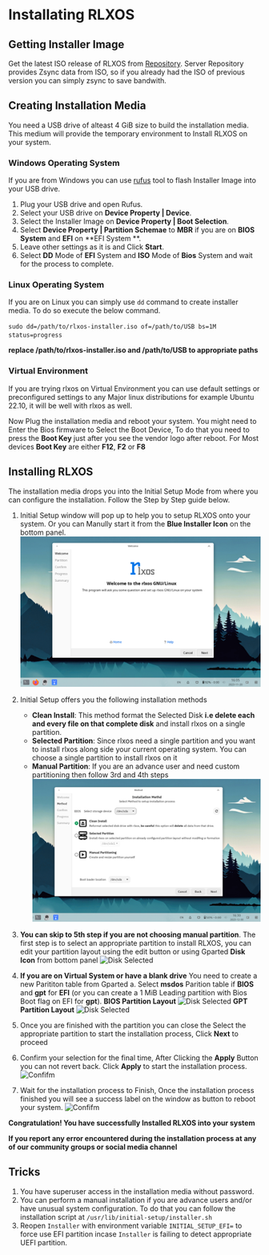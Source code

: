 # Installating RLXOS

## Getting Installer Image

Get the latest ISO release of RLXOS from [Repository](https://repo.rlxos.dev/releases/). Server Repository provides
Zsync data from ISO, so if you already had the ISO of previous version you can simply zsync to save bandwith.

## Creating Installation Media

You need a USB drive of alteast 4 GiB size to build the installation media. This medium will provide the temporary
environment to Install RLXOS on your system.

### Windows Operating System

If you are from Windows you can use [rufus](https://rufus.io) tool to flash Installer Image into your USB drive.

1. Plug your USB drive and open Rufus.
2. Select your USB drive on **Device Property | Device**.
3. Select the Installer Image on **Device Property | Boot Selection**.
4. Select **Device Property | Partition Schemae** to **MBR** if you are on **BIOS System** and **EFI** on **EFI System
   **.
5. Leave other settings as it is and Click **Start**.
6. Select **DD** Mode of **EFI** System and **ISO** Mode of **Bios** System and wait for the process to complete.

### Linux Operating System

If you are on Linux you can simply use `dd` command to create installer media. To do so execute the below command.

`sudo dd=/path/to/rlxos-installer.iso of=/path/to/USB bs=1M status=progress`

**replace **/path/to/rlxos-installer.iso** and **/path/to/USB** to appropriate paths**

### Virtual Environment

If you are trying rlxos on Virtual Environment you can use default settings or preconfigured settings to any Major linux
distributions for example Ubuntu 22.10, it will be well with rlxos as well.

Now Plug the installation media and reboot your system. You might need to Enter the Bios firmware to Select the Boot
Device, To do that you need to press the **Boot Key** just after you see the vendor logo after reboot. For Most devices
**Boot Key** are either **F12**, **F2** or **F8**

## Installing RLXOS

The installation media drops you into the Initial Setup Mode from where you can configure the installation. Follow the
Step by Step guide below.

1. Initial Setup window will pop up to help you to setup RLXOS onto your system. Or you can Manully start it from the
   **Blue Installer Icon** on the bottom panel.
   ![Welcome](../assets/installation/welcome.png)

2. Initial Setup offers you the following installation methods
    - **Clean Install**: This method format the Selected Disk **i.e delete each and every file on that complete disk** and install rlxos on a single partition.
    - **Selected Partition**: Since rlxos need a single partition and you want to install rlxos along side your current operating system. You can choose a single partition to install rlxos on it
    - **Manual Partition**: If you are an advance user and need custom partitioning then follow 3rd and 4th steps
   ![Welcome](../assets/installation/installation-method.png)

3. **You can skip to 5th step if you are not choosing manual partition**. The first step is to select an appropriate partition to install RLXOS, you can edit your partition layout using the
   edit button or using Gparted **Disk Icon** from bottom panel
   ![Disk Selected](../assets/installation/disk-selected.png)

4. **If you are on Virtual System or have a blank drive** You need to create a new Parititon table from Gparted
   a. Select **msdos** Parition table if **BIOS** and **gpt** for **EFI** (or you can create a 1 MiB Leading partition
   with Bios Boot flag on EFI for **gpt**).
   **BIOS Partition Layout**
   ![Disk Selected](../assets/installation/disk-gparted-msdos-layout.png)
   **GPT Partition Layout**
   ![Disk Selected](../assets/installation/disk-gparted-gpt-layout.png)

5. Once you are finished with the partition you can close the Select the appropriate partition to start the installation
   process, Click **Next** to proceed

6. Confirm your selection for the final time, After Clicking the **Apply** Button you can not revert back. Click
   **Apply** to start the installation process.
   ![Confifm](../assets/installation/confirm.png)

7. Wait for the installation process to Finish, Once the installation process finished you will see a success label on
   the window as button to reboot your system.
   ![Confifm](../assets/installation/success.png)

**Congratulation! You have successfully Installed RLXOS into your system**

**If you report any error encountered during the installation process at any of our community groups or social media
channel**

## Tricks

1. You have superuser access in the installation media without password.
2. You can perform a manual installation if you are advance users and/or have unusual system configuration. To do that you can follow the installation script at `/usr/lib/initial-setup/installer.sh`
3. Reopen `Installer` with environment variable `INITIAL_SETUP_EFI=` to force use EFI partition incase `Installer` is failing to detect appropriate UEFI partition.
